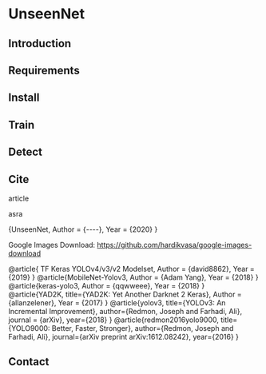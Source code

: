 # UnseenNet
## Introduction
## Requirements
## Install
## Train
## Detect

## Cite
article

asra



{UnseenNet,
          Author = {----},
          Year = {2020}
          }

Google Images Download: https://github.com/hardikvasa/google-images-download

@article{ TF Keras YOLOv4/v3/v2 Modelset,
          Author = {david8862},
          Year = {2019}
          }
@article{MobileNet-Yolov3,
     Author = {Adam Yang},
     Year = {2018}
     }
@article{keras-yolo3,
     Author = {qqwweee},
     Year = {2018}
     }
@article{YAD2K,
     title={YAD2K: Yet Another Darknet 2 Keras},
     Author = {allanzelener},
     Year = {2017}
     }
@article{yolov3,
     title={YOLOv3: An Incremental Improvement},
     author={Redmon, Joseph and Farhadi, Ali},
     journal = {arXiv},
     year={2018}
}
@article{redmon2016yolo9000,
  title={YOLO9000: Better, Faster, Stronger},
  author={Redmon, Joseph and Farhadi, Ali},
  journal={arXiv preprint arXiv:1612.08242},
  year={2016}
}

## Contact
